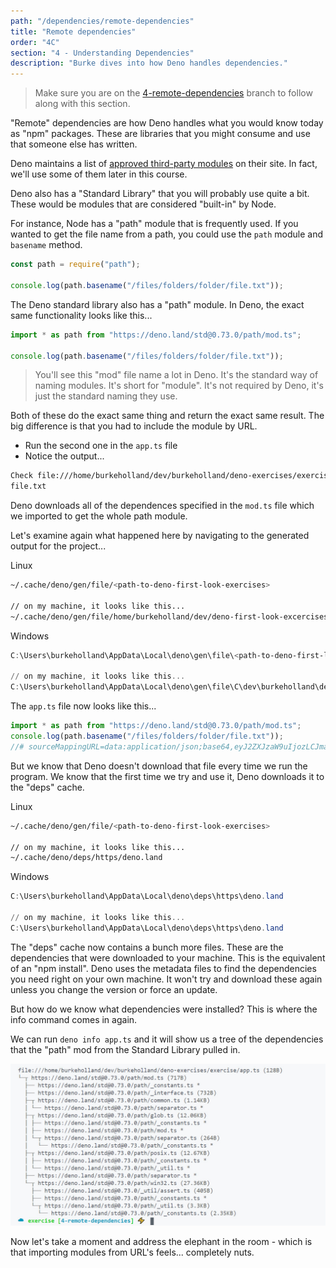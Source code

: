 ```yaml
---
path: "/dependencies/remote-dependencies"
title: "Remote dependencies"
order: "4C"
section: "4 - Understanding Dependencies"
description: "Burke dives into how Deno handles dependencies."
---
```


> Make sure you are on the [4-remote-dependencies](https://github.com/burkeholland/deno-exercises/tree/4-remote-dependencies) branch to follow along with this section.

"Remote" dependencies are how Deno handles what you would know today as "npm" packages. These are libraries that you might consume and use that someone else has written.

Deno maintains a list of [approved third-party modules](https://deno.land/x) on their site. In fact, we'll use some of them later in this course.

Deno also has a "Standard Library" that you will probably use quite a bit. These would be modules that are considered "built-in" by Node.

For instance, Node has a "path" module that is frequently used. If you wanted to get the file name from a path, you could use the `path` module and `basename` method.

```javascript
const path = require("path");

console.log(path.basename("/files/folders/folder/file.txt"));
```

The Deno standard library also has a "path" module. In Deno, the exact same functionality looks like this...

```typescript
import * as path from "https://deno.land/std@0.73.0/path/mod.ts";

console.log(path.basename("/files/folders/folder/file.txt"));
```

> You'll see this "mod" file name a lot in Deno. It's the standard way of naming modules. It's short for "module". It's not required by Deno, it's just the standard naming they use.

Both of these do the exact same thing and return the exact same result. The big difference is that you had to include the module by URL.

- Run the second one in the `app.ts` file
- Notice the output...

```bash
Check file:///home/burkeholland/dev/burkeholland/deno-exercises/exercise/app.ts
file.txt
```

Deno downloads all of the dependences specified in the `mod.ts` file which we imported to get the whole path module.

Let's examine again what happened here by navigating to the generated output for the project...

Linux

```bash
~/.cache/deno/gen/file/<path-to-deno-first-look-exercises>

// on my machine, it looks like this...
~/.cache/deno/gen/file/home/burkeholland/dev/deno-first-look-excercises
```

Windows

```powershell
C:\Users\burkeholland\AppData\Local\deno\gen\file\<path-to-deno-first-look-exercises>

// on my machine, it looks like this...
C:\Users\burkeholland\AppData\Local\deno\gen\file\C\dev\burkeholland\deno-first-look-exercises
```

The `app.ts` file now looks like this...

```javascript
import * as path from "https://deno.land/std@0.73.0/path/mod.ts";
console.log(path.basename("/files/folders/folder/file.txt"));
//# sourceMappingURL=data:application/json;base64,eyJ2ZXJzaW9uIjozLCJmaWxlIjo...
```

But we know that Deno doesn't download that file every time we run the program. We know that the first time we try and use it, Deno downloads it to the "deps" cache.

Linux

```bash
~/.cache/deno/gen/file/<path-to-deno-first-look-exercises>

// on my machine, it looks like this...
~/.cache/deno/deps/https/deno.land
```

Windows

```powershell
C:\Users\burkeholland\AppData\Local\deno\deps\https\deno.land

// on my machine, it looks like this...
C:\Users\burkeholland\AppData\Local\deno\deps\https\deno.land
```

The "deps" cache now contains a bunch more files. These are the dependencies that were downloaded to your machine. This is the equivalent of an "npm install". Deno uses the metadata files to find the dependencies you need right on your own machine. It won't try and download these again unless you change the version or force an update.

But how do we know what dependencies were installed? This is where the info command comes in again.

We can run `deno info app.ts` and it will show us a tree of the dependencies that the "path" mod from the Standard Library pulled in.

![](../images/deno-info-path.jpg)

Now let's take a moment and address the elephant in the room - which is that importing modules from URL's feels... completely nuts.
